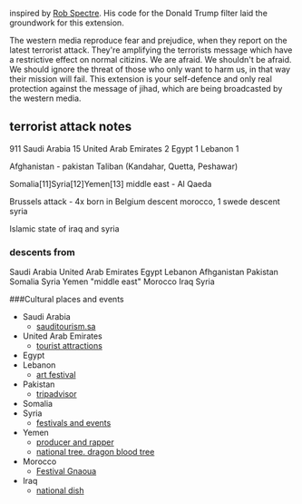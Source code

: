 inspired by [Rob Spectre](http://brooklynhacker.com). His code for the Donald Trump filter laid the groundwork for this extension.

The western media reproduce fear and prejudice, when they report on the latest terrorist attack. They're amplifying the terrorists message which have a restrictive effect on normal citizins. We are afraid. We shouldn't be afraid. We should ignore the threat of those who only want to harm us, in that way their mission will fail. This extension is your self-defence and only real protection against the message of jihad, which are being broadcasted by the western media.




## terrorist attack notes
911 
Saudi Arabia	15
United Arab Emirates	2
Egypt	1
Lebanon	1

Afghanistan - pakistan Taliban (Kandahar, Quetta, Peshawar)

Somalia[11]Syria[12]Yemen[13] middle east - Al Qaeda

Brussels attack - 4x born in Belgium descent morocco, 1 swede descent syria

Islamic state of iraq and syria 

### descents from
Saudi Arabia
United Arab Emirates
Egypt 
Lebanon
Afhganistan
Pakistan
Somalia 
Syria
Yemen 
"middle east"
Morocco
Iraq
Syria


###Cultural places and events
* Saudi Arabia
	* [sauditourism.sa](http://sauditourism.sa/en/Events/Pages/Janadriah.aspx)
* United Arab Emirates
	* [tourist attractions](http://www.planetware.com/tourist-attractions/united-arab-emirates-uae.htm)
* Egypt 
* Lebanon
	* [art festival](http://www.beiteddine.org/)
* Pakistan
	* [tripadvisor](https://www.tripadvisor.dk/Attractions-g659499-Activities-Afghanistan.html)
* Somalia 
* Syria
	* [festivals and events](http://www.iexplore.com/articles/travel-guides/middle-east/syria/festivals-and-events)
* Yemen 
	* [producer and rapper](https://en.wikipedia.org/wiki/Hagage_%22AJ%22_Masaed)
	* [national tree. dragon blood tree](http://photography.nationalgeographic.com/photography/photo-of-the-day/socotra-island-ngpc2015/)
* Morocco
	* [Festival Gnaoua](https://www.tripadvisor.co.uk/Attraction_Review-g298349-d2034932-Reviews-Festival_Gnaoua-Essaouira_Marrakech_Tensift_El_Haouz_Region.html)
* Iraq
	* [national dish](https://en.wikipedia.org/wiki/Masgouf)